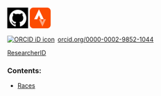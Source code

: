 [![Github](images/github.png)](https://github.com/rosswhitfield) [![Strava](images/strava.png)](https://www.strava.com/athletes/1706964)

<a href="https://orcid.org/0000-0002-9852-1044" target="orcid.widget" rel="noopener noreferrer" style="vertical-align:top;"><img src="https://orcid.org/sites/default/files/images/orcid_16x16.png" style="width:1em;margin-right:.5em;" alt="ORCID iD icon">orcid.org/0000-0002-9852-1044</a>

<span id='badgeCont625778' style='width:26px'><script src='http://labs.researcherid.com/mashlets?el=badgeCont625778&mashlet=badge&showTitle=false&className=a&rid=P-2452-2015&size=small'></script></span> [ResearcherID](http://www.researcherid.com/rid/P-2452-2015)


### Contents:
* [Races](races)
